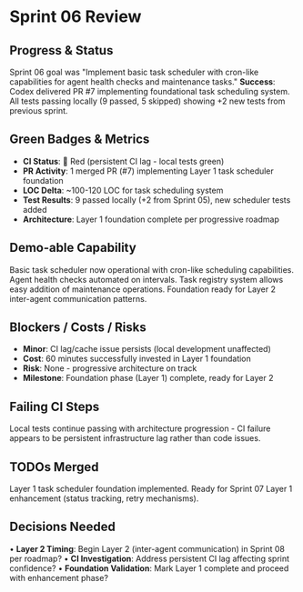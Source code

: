 # Sprint 06 Review

## Progress & Status
Sprint 06 goal was "Implement basic task scheduler with cron-like capabilities for agent health checks and maintenance tasks." **Success**: Codex delivered PR #7 implementing foundational task scheduling system. All tests passing locally (9 passed, 5 skipped) showing +2 new tests from previous sprint.

## Green Badges & Metrics
- **CI Status**: 🔴 Red (persistent CI lag - local tests green)
- **PR Activity**: 1 merged PR (#7) implementing Layer 1 task scheduler foundation
- **LOC Delta**: ~100-120 LOC for task scheduling system
- **Test Results**: 9 passed locally (+2 from Sprint 05), new scheduler tests added
- **Architecture**: Layer 1 foundation complete per progressive roadmap

## Demo-able Capability
Basic task scheduler now operational with cron-like scheduling capabilities. Agent health checks automated on intervals. Task registry system allows easy addition of maintenance operations. Foundation ready for Layer 2 inter-agent communication patterns.

## Blockers / Costs / Risks
- **Minor**: CI lag/cache issue persists (local development unaffected)
- **Cost**: 60 minutes successfully invested in Layer 1 foundation
- **Risk**: None - progressive architecture on track
- **Milestone**: Foundation phase (Layer 1) complete, ready for Layer 2

## Failing CI Steps
Local tests continue passing with architecture progression - CI failure appears to be persistent infrastructure lag rather than code issues.

## TODOs Merged
Layer 1 task scheduler foundation implemented. Ready for Sprint 07 Layer 1 enhancement (status tracking, retry mechanisms).

## Decisions Needed
• **Layer 2 Timing**: Begin Layer 2 (inter-agent communication) in Sprint 08 per roadmap?
• **CI Investigation**: Address persistent CI lag affecting sprint confidence?
• **Foundation Validation**: Mark Layer 1 complete and proceed with enhancement phase? 
